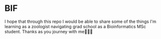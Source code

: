 # BIF
I hope that through this repo I would be able to share some of the things I'm learning as a zoologist navigating grad school as a Bioinformatics MSc student.
Thanks as you journey with me🥰🥰🥰
